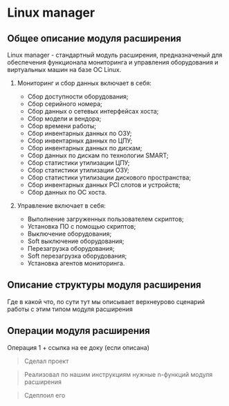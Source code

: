 # Linux manager

## Общее описание модуля расширения

Linux manager - стандартный модуль расширения, предназначеный для обеспечения функционала мониторинга и управления оборудования и виртуальных машин на базе ОС Linux.

1) Мониторинг и сбор данных включает в себя:

   * Сбор доступности оборудования;
   * Сбор серийного номера;
   * Сбор данных о сетевых интерфейсах хоста;
   * Сбор модели и вендора;
   * Сбор времени работы;
   * Сбор инвентарных данных по ОЗУ;
   * Сбор инвентарных данных по ЦПУ;
   * Сбор инвентарных данных по дискам;
   * Сбор данных по дискам по технологии SMART;
   * Сбор статистики утилизации ЦПУ;
   * Сбор статистики утилизации ОЗУ;
   * Сбор статистики утилизации дискового пространства;
   * Сбор инвентарных данных PCI слотов и устройств;
   * Сбор данных по ОС хоста.

2) Управление включает в себя:

   * Выполнение загруженных пользователем скриптов;
   * Установка ПО с помощью скриптов;
   * Выключение оборудования;
   * Soft выключение оборудования;
   * Перезагрузка оборудования;
   * Soft перезагрузка оборудования;
   * Установка агентов мониторинга.

## Описание структуры модуля расширения

Где в какой что, по сути тут мы описывает верхнеурово сценарий работы с этим типом модуля расширения

## Операции модуля расширения

Операция 1 + ссылка на ее доку (если описана)


> Сделал проект

> Реализовал по нашим инструкциям нужные n-функций модуля расширения

> Сдеплоил его